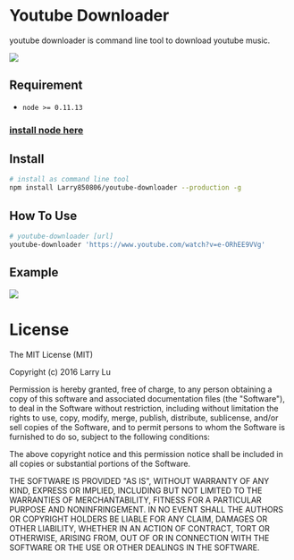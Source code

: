 # Youtube Downloader

youtube downloader is command line tool to download youtube music.

![](http://i.imgur.com/DTVM6D5.gif)

## Requirement

- `node >= 0.11.13`

### [install node here](https://nodejs.org/en/)

## Install

```bash
# install as command line tool
npm install Larry850806/youtube-downloader --production -g
```

## How To Use

```bash
# youtube-downloader [url]
youtube-downloader 'https://www.youtube.com/watch?v=e-ORhEE9VVg'
```

## Example

![](http://imgur.com/JkZkeOO.png)

# License

The MIT License (MIT)

Copyright (c) 2016 Larry Lu

Permission is hereby granted, free of charge, to any person obtaining a copy
of this software and associated documentation files (the "Software"), to deal
in the Software without restriction, including without limitation the rights
to use, copy, modify, merge, publish, distribute, sublicense, and/or sell
copies of the Software, and to permit persons to whom the Software is
furnished to do so, subject to the following conditions:

The above copyright notice and this permission notice shall be included in all
copies or substantial portions of the Software.

THE SOFTWARE IS PROVIDED "AS IS", WITHOUT WARRANTY OF ANY KIND, EXPRESS OR
IMPLIED, INCLUDING BUT NOT LIMITED TO THE WARRANTIES OF MERCHANTABILITY,
FITNESS FOR A PARTICULAR PURPOSE AND NONINFRINGEMENT. IN NO EVENT SHALL THE
AUTHORS OR COPYRIGHT HOLDERS BE LIABLE FOR ANY CLAIM, DAMAGES OR OTHER
LIABILITY, WHETHER IN AN ACTION OF CONTRACT, TORT OR OTHERWISE, ARISING FROM,
OUT OF OR IN CONNECTION WITH THE SOFTWARE OR THE USE OR OTHER DEALINGS IN THE
SOFTWARE.
